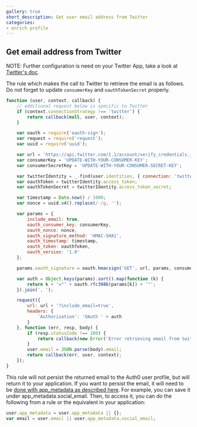 ```yaml
---
gallery: true
short_description: Get user email address from Twitter
categories:
- enrich profile
---
```

## Get email address from Twitter

NOTE: Further configuration is need on your Twitter App, take a look at [Twitter's doc](https://dev.twitter.com/rest/reference/get/account/verify_credentials).

The rule which makes the call to Twitter to retrieve the email is as follows. Do not forget to update
`consumerKey` and `oauthTokenSecret` properly.

```javascript
function (user, context, callback) {
    // additional request below is specific to Twitter
    if (context.connectionStrategy !== 'twitter') {
        return callback(null, user, context);
    }

    var oauth = require('oauth-sign');
    var request = require('request');
    var uuid = require('uuid');

    var url = 'https://api.twitter.com/1.1/account/verify_credentials.json';
    var consumerKey = 'UPDATE-WITH-YOUR-CONSUMER-KEY';
    var consumerSecretKey = 'UPDATE-WITH-YOUR-CONSUMER-SECRET-KEY';

    var twitterIdentity = _.find(user.identities, { connection: 'twitter' });
    var oauthToken = twitterIdentity.access_token;
    var oauthTokenSecret = twitterIdentity.access_token_secret;

    var timestamp = Date.now() / 1000;
    var nonce = uuid.v4().replace(/-/g, '');

    var params = {
        include_email: true,
        oauth_consumer_key: consumerKey,
        oauth_nonce: nonce,
        oauth_signature_method: 'HMAC-SHA1',
        oauth_timestamp: timestamp,
        oauth_token: oauthToken,
        oauth_version: '1.0'
    };

    params.oauth_signature = oauth.hmacsign('GET', url, params, consumerSecretKey, oauthTokenSecret);

    var auth = Object.keys(params).sort().map(function (k) {
        return k + '="' + oauth.rfc3986(params[k]) + '"';
    }).join(', ');

    request({
        url: url + '?include_email=true',
        headers: {
            'Authorization': 'OAuth ' + auth
        }
    }, function (err, resp, body) {
        if (resp.statusCode !== 200) {
            return callback(new Error('Error retrieving email from twitter: ' + body || err));
        }
        user.email = JSON.parse(body).email;
        return callback(err, user, context);
    });
}
```

This rule will not persist the returned email to the Auth0 user profile, but will return it to your application. If you want to persist the email, it will need to be [done with app_metadata as described here](https://auth0.com/docs/rules/metadata-in-rules#updating-app_metadata). For example, you can save it under app_metadata.social_email. Then, to access it, you can do the following from a rule or the equivalent in your application:

```javascript
user.app_metadata = user.app_metadata || {};
var email = user.email || user.app_metadata.social_email;
```
